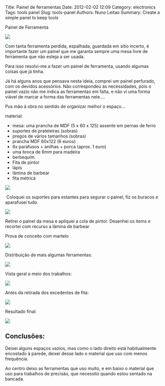 Title: Painel de ferramentas
Date: 2012-02-02 12:09
Category: electronics
Tags: tools panel
Slug: tools-panel
Authors: Nuno Leitao
Summary: Create a simple panel to keep tools




Painel de Ferramenta  

[![](http://2.bp.blogspot.com/-1XGmNiXO0r0/VM9hk30NW-I/AAAAAAAAIL4/ysnk63pv-EQ/s1600/Painel_final.jpg)](http://2.bp.blogspot.com/-1XGmNiXO0r0/VM9hk30NW-I/AAAAAAAAIL4/ysnk63pv-EQ/s1600/Painel_final.jpg)

  

  

Com tanta ferramenta perdida, espalhada, guardada em sítio incerto, é importante fazer um painel que me garanta sempre uma mesa livre de ferramenta que não esteja a ser usada.

  

Para isso resolvi-me a fazer um painel de ferramenta, usando algumas coisas que já tinha.

Já há alguns anos que pensava nesta ideia, comprei um painel perfurado, com os devidos acessórios. Não correspondeu às necessidades, pois o painel vazio não me indica as ferramentas em falta, e não vi uma forma viável de marcar a forma das ferramentas nele....

  

Pus mão à obra no sentido de organizar melhor o espaço...

material:  

*   mesa: uma prancha de MDF (5 x 60 x 125) assente em pernas de ferro
*   suportes de prateleiras (sobras)
*   pregos de vários tamanhos (sobras)
*   prancha MDF 60x122 (6 euros)
*   6x parafusos + anilhas + porca (aprox. 1 euro)
*   uma broca de 6mm para madeira
*   berbequim
*   Fita de pintor
*   lápis
*   lâmina de barbear
*   fita métrica

  

[![](http://1.bp.blogspot.com/-43KlZIuLbCs/VM9g0xHCJyI/AAAAAAAAILs/hCnr8G4XhmY/s1600/Painelmaterial.jpg)](http://1.bp.blogspot.com/-43KlZIuLbCs/VM9g0xHCJyI/AAAAAAAAILs/hCnr8G4XhmY/s1600/Painelmaterial.jpg)

  

  

 Coloquei os suportes para estantes para segurar o painel, fiz os buracos e aparafusei tudo.  

[![](http://2.bp.blogspot.com/-fEZu2hf-eO4/VM9hkkXj-oI/AAAAAAAAIL0/rFq-NCQywbc/s1600/Painel_prancha.jpg)](http://2.bp.blogspot.com/-fEZu2hf-eO4/VM9hkkXj-oI/AAAAAAAAIL0/rFq-NCQywbc/s1600/Painel_prancha.jpg)

  

Retirei o painel da mesa e apliquei a cola de pintor. Desenhei os items e recortei com recurso a lâmina de barbear

  

  

  

Prova de conceito com martelo

  

[![](http://4.bp.blogspot.com/-atzD7syN4hw/VM9j4OWPxNI/AAAAAAAAIMQ/-QKzzIOTf4g/s1600/painel_martelo.jpg)](http://4.bp.blogspot.com/-atzD7syN4hw/VM9j4OWPxNI/AAAAAAAAIMQ/-QKzzIOTf4g/s1600/painel_martelo.jpg)

  

Distribuição de mais algumas ferramentas:

  

[![](http://1.bp.blogspot.com/-LPsowsmtyQo/VM9j4Bd3UII/AAAAAAAAIMI/nfl7jEay9ro/s1600/painel_alicate.jpg)](http://1.bp.blogspot.com/-LPsowsmtyQo/VM9j4Bd3UII/AAAAAAAAIMI/nfl7jEay9ro/s1600/painel_alicate.jpg)

  

Vista geral a meio dos trabalhos:

  

[![](http://2.bp.blogspot.com/-wwESkeLDVc0/VM9j4JspimI/AAAAAAAAIMM/kBTpHbKytt0/s1600/painel_montagem.jpg)](http://2.bp.blogspot.com/-wwESkeLDVc0/VM9j4JspimI/AAAAAAAAIMM/kBTpHbKytt0/s1600/painel_montagem.jpg)

  

Antes da retirada dos excedentes de fita:

[![](http://1.bp.blogspot.com/-w7amE2eqMNM/VM9nMFOmd0I/AAAAAAAAIMk/tG1T86GHdXE/s1600/painel_comFita.jpg)](http://1.bp.blogspot.com/-w7amE2eqMNM/VM9nMFOmd0I/AAAAAAAAIMk/tG1T86GHdXE/s1600/painel_comFita.jpg)

  

  

Resultado final:

[![](http://2.bp.blogspot.com/-1XGmNiXO0r0/VM9hk30NW-I/AAAAAAAAIL4/ysnk63pv-EQ/s1600/Painel_final.jpg)](http://2.bp.blogspot.com/-1XGmNiXO0r0/VM9hk30NW-I/AAAAAAAAIL4/ysnk63pv-EQ/s1600/Painel_final.jpg)

  

Conclusões:
-----------

Deixei alguns espaços vazios, mas como o lado direito está habitualmente encostado à parede, deixei desse lado o material que uso com menos frequência.

Ao centro deixo as ferramentas que uso muito, e em baixo o material que uso para trabalhos de precisão, que necessito quando estou sentado na bancada.
